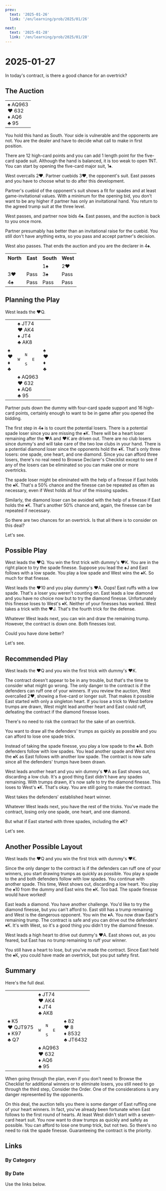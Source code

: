 ```yaml
---
prev:
  text: '2025-01-26'
  link: '/en/learning/prob/2025/01/26'

next:
  text: '2025-01-28'
  link: '/en/learning/prob/2025/01/28'
---
```


# 2025-01-27

In today's contract, is there a good chance for an overtrick?

<Badge type="warning" text="Play"/>

## The Auction

<table class="hand">
	<tr>
		<td>♠ AQ963<br>♥ 632<br>♦ AQ6<br>♣ 95</td>
	</tr>
</table>

You hold this hand as South. Your side is vulnerable and the opponents are not. You are the dealer and have to decide what call to make in first position.

There are 12 high-card points and you can add 1 length point for the five-card spade suit. Although the hand is balanced, it is too weak to open 1NT. You can start by opening the five-card major suit, 1♠.

West overcalls 2♥. Partner cuebids 3♥, the opponent's suit. East passes and you have to choose what to do after this development.

Partner's cuebid of the opponent's suit shows a fit for spades and at least game-invitational values. With a minimum for the opening bid, you don't want to be any higher if partner has only an invitational hand. You return to the agreed trump suit at the three level.

West passes, and partner now bids 4♠. East passes, and the auction is back to you once more.

Partner presumably has better than an invitational raise for the cuebid. You still don't have anything extra, so you pass and accept partner's decision.

West also passes. That ends the auction and you are the declarer in 4♠.

<table class="auction">
	<tr>
		<th>North</th>
		<th>East</th>
		<th>South</th>
		<th>West</th>
	</tr>
	<tr>
		<td></td>
		<td></td>
		<td>1♠</td>
		<td>2♥</td>
	</tr>
	<tr>
		<td>3♥</td>
		<td>Pass</td>
		<td>3♠</td>
		<td>Pass</td>
	</tr>
	<tr>
		<td>4♠</td>
		<td>Pass</td>
		<td>Pass</td>
		<td>Pass</td>
	</tr>
</table>

## Planning the Play

West leads the ♥Q.

<table class="deal">
	<tr>
		<td></td>
		<td>♠ JT74<br>♥ AK4<br>♦ JT4<br>♣ AK8</td>
		<td></td>
	</tr>
	<tr>
		<td>♠ <br>♥ <br>♦ <br>♣ </td>
		<td><pre>   N<br>W     E<br>   S</pre></td>
		<td>♠ <br>♥ <br>♦ <br>♣ </td>
	</tr>
	<tr>
		<td></td>
		<td>♠ AQ963<br>♥ 632<br>♦ AQ6<br>♣ 95</td>
		<td></td>
	</tr>
</table>

Partner puts down the dummy with four-card spade support and 16 high-card points, certainly enough to want to be in game after you opened the bidding.

The first step in 4♠ is to count the potential losers. There is a potential spade loser since you are missing the ♠K. There will be a heart loser remaining after the ♥A and ♥K are driven out. There are no club losers since dummy's and will take care of the two low clubs in your hand. There is a potential diamond loser since the opponents hold the ♦K. That's only three losers: one spade, one heart, and one diamond. Since you can afford three losers, there's no real need to Browse Declarer's Checklist except to see if any of the losers can be eliminated so you can make one or more overtricks.

The spade loser might be eliminated with the help of a finesse if East holds the ♠K. That's a 50% chance and the finesse can be repeated as often as necessary, even if West holds all four of the missing spades.

Similarly, the diamond loser can be avoided with the help of a finesse if East holds the ♦K. That's another 50% chance and, again, the finesse can be repeated if necessary.

So there are two chances for an overtrick. Is that all there is to consider on this deal?

Let's see.

## Possible Play

West leads the ♥Q. You win the first trick with dummy's ♥K. You are in the right place to try the spade finesse. Suppose you lead the ♠J and East follows with a low spade. You play a low spade and West wins the ♠K. So much for that finesse.

West leads the ♥10 and you play dummy's ♥A. Oops! East ruffs with a low spade. That's a loser you weren't counting on. East leads a low diamond and you have no choice now but to try the diamond finesse. Unfortunately this finesse loses to West's ♦K. Neither of your finesses has worked. West takes a trick with the ♥J. That's the fourth trick for the defense.

Whatever West leads next, you can win and draw the remaining trump. However, the contract is down one. Both finesses lost.

Could you have done better?

Let's see.

## Recommended Play

West leads the ♥Q and you win the first trick with dummy's ♥K.

The contract doesn't appear to be in any trouble, but that's the time to consider what might go wrong. The only danger to the contract is if the defenders can ruff one of your winners. If you review the auction, West overcalled 2♥, showing a five-card or longer suit. That makes it possible East started with only a singleton heart. If you lose a trick to West before trumps are drawn, West might lead another heart and East could ruff, defeating the contract if the diamond finesse loses.

There's no need to risk the contract for the sake of an overtrick.

You want to draw all the defenders' trumps as quickly as possible and you can afford to lose one spade trick.

Instead of taking the spade finesse, you play a low spade to the ♠A. Both defenders follow with low spades. You lead another spade and West wins the ♠K as East follows with another low spade. The contract is now safe since all the defenders' trumps have been drawn.

West leads another heart and you win dummy's ♥A as East shows out, discarding a low club. It's a good thing East didn't have any spades remaining. With trumps drawn, it's now safe to try the diamond finesse. This loses to West's ♦K. That's okay. You are still going to make the contract.

West takes the defenders' established heart winner.

Whatever West leads next, you have the rest of the tricks. You've made the contract, losing only one spade, one heart, and one diamond.

But what if East started with three spades, including the ♠K?

Let's see.

## Another Possible Layout

West leads the ♥Q and you win the first trick with dummy's ♥K.

Since the only danger to the contract is if the defenders can ruff one of your winners, you start drawing trumps as quickly as possible. You play a spade to the and both defenders follow with low spades. You continue with another spade. This time, West shows out, discarding a low heart. You play the ♠10 from the dummy and East wins the ♠K. Too bad. The spade finesse would have worked!

East leads a diamond. You have another challenge. You'd like to try the diamond finesse, but you can't afford to. East still has a trump remaining and West is the dangerous opponent. You win the ♦A. You now draw East's remaining trump. The contract is safe and you can drive out the defenders' ♦K. It's with West, so it's a good thing you didn't try the diamond finesse.

West leads a high heart to drive out dummy's ♥A. East shows out, as you feared, but East has no trump remaining to ruff your winner.

You still have a heart to lose, but you've made the contract. Since East held the ♠K, you could have made an overtrick, but you put safety first.

## Summary

Here's the full deal.

<table class="deal">
	<tr>
		<td></td>
		<td>♠ JT74<br>♥ AK4<br>♦ JT4<br>♣ AK8</td>
		<td></td>
	</tr>
	<tr>
		<td>♠ K5<br>♥ QJT975<br>♦ K97<br>♣ Q7</td>
		<td><pre>   N<br>W     E<br>   S</pre></td>
		<td>♠ 82<br>♥ 8<br>♦ 8532<br>♣ JT6432</td>
	</tr>
	<tr>
		<td></td>
		<td>♠ AQ963<br>♥ 632<br>♦ AQ6<br>♣ 95</td>
		<td></td>
	</tr>
</table>

When going through the plan, even if you don't need to Browse the Checklist for additional winners or to eliminate losers, you still need to go through the third step, Consider the Order. One of the considerations is any danger represented by the opponents.

On this deal, the auction tells you there is some danger of East ruffing one of your heart winners. In fact, you've already been fortunate when East follows to the first round of hearts. At least West didn't start with a seven-card heart suit. You now want to draw trumps as quickly and safely as possible. You can afford to lose one trump trick, but not two. So there's no need to risk the spade finesse. Guaranteeing the contract is the priority.

## Links

[<Badge type="tip" text="Go to Practice"/>](/en/practice/prob/2025/01/27)

### By Category

[<Badge type="tip" text="<--"/>](/en/learning/prob/2025/01/25)
[<Badge type="tip" text="Calendar"/>](/en/learning/calendar/2025/01)
[<Badge type="info" text="-->"/>](/en/learning/prob/2025/01/27#links)

### By Date

Use the links below.